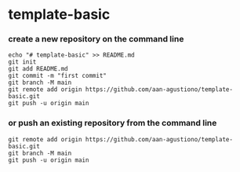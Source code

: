 # template-basic

### create a new repository on the command line
```
echo "# template-basic" >> README.md
git init
git add README.md
git commit -m "first commit"
git branch -M main
git remote add origin https://github.com/aan-agustiono/template-basic.git
git push -u origin main
```

### or push an existing repository from the command line
```
git remote add origin https://github.com/aan-agustiono/template-basic.git
git branch -M main
git push -u origin main
```
